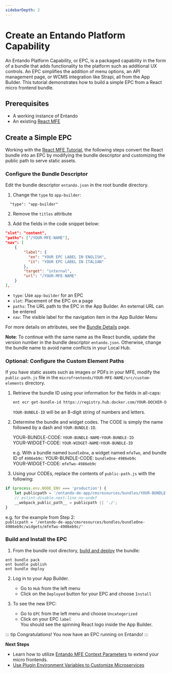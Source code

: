 ```yaml
---
sidebarDepth: 2
---
```


# Create an Entando Platform Capability 

An Entando Platform Capability, or EPC, is a packaged capability in the form of a bundle that adds functionality to the platform such as additional UX controls. An EPC simplifies the addition of menu options, an API management page, or WCMS integration like Strapi, all from the App Builder. This tutorial demonstrates how to build a simple EPC from a React micro frontend bundle.

## Prerequisites
* A working instance of Entando
* An existing [React MFE](react.md)


## Create a Simple EPC
Working with the [React MFE Tutorial](react.md), the following steps convert the React bundle into an EPC by modifying the bundle descriptor and customizing the public path to serve static assets. 

### Configure the Bundle Descriptor
Edit the bundle descriptor `entando.json` in the root bundle directory. 
1. Change the `type` to `app-builder`:
```
  "type": "app-builder" 
```
2) Remove the `titles` attribute


3) Add the fields in the code snippet below:

``` json
"slot": "content",
"paths": ["/YOUR-MFE-NAME"],
"nav": [
    {
        "label": {
          "en": "YOUR EPC LABEL IN ENGLISH",
          "it": "YOUR EPC LABEL IN ITALIAN"
        },
        "target": "internal", 
        "url": "/YOUR-MFE-NAME"
    }
],    
```
* `type`: Use `app-builder` for an EPC
* `slot`: Placement of the EPC on a page
* `paths`: The URL path to the EPC in the App Builder. An external URL can be entered 
* `nav`: The visible label for the navigation item in the App Builder Menu

For more details on attributes, see the [Bundle Details](../../../docs/curate/bundle-details.md#micro-frontends-specifications) page.  

**Note**: To continue with the same name as the React bundle, update the version number in the bundle descriptor `entando.json`. Otherwise, change the bundle name to avoid name conflicts in your Local Hub.

### Optional: Configure the Custom Element Paths
If you have static assets such as images or PDFs in your MFE, modify the `public-path.js` file in the `microfrontends/YOUR-MFE-NAME/src/custom-elements` directory.
1. Retrieve the bundle ID using your information for the fields in all-caps:
     ``` sh
     ent ecr get-bundle-id https://registry.hub.docker.com/YOUR-DOCKER-ORGANIZATION/YOUR-BUNDLE-NAME
     ```
     `YOUR-BUNDLE-ID` will be an 8-digit string of numbers and letters.  
  
2. Determine the bundle and widget codes. The CODE is simply the name followed by a dash and `YOUR-BUNDLE-ID`. 

     YOUR-BUNDLE-CODE: `YOUR-BUNDLE-NAME`-`YOUR-BUNDLE-ID`  
     YOUR-WIDGET-CODE: `YOUR-WIDGET-NAME`-`YOUR-BUNDLE-ID`
  
     e.g. With a bundle named `bundleOne`, a widget named `mfeTwo`, and bundle ID of `4986eb9c`:
     YOUR-BUNDLE-CODE: `bundleOne-4986eb9c`  
     YOUR-WIDGET-CODE: `mfeTwo-4986eb9c`
   
3. Using your CODEs, replace the contents of `public-path.js` with the following:

``` js
if (process.env.NODE_ENV === 'production') {
    let publicpath = '/entando-de-app/cmsresources/bundles/YOUR-BUNDLE-CODE/widgets/YOUR-WIDGET-CODE/'
    // eslint-disable-next-line no-undef
    __webpack_public_path__ = publicpath || './';
}
```
e.g. for the example from Step 2:  
`publicpath = '/entando-de-app/cmsresources/bundles/bundleOne-4986eb9c/widgets/mfeTwo-4986eb9c/'`

### Build and Install the EPC
1. From the bundle root directory, [build and deploy](../pb/publish-project-bundle.md) the bundle:
```
ent bundle pack
ent bundle publish
ent bundle deploy
```
2. Log in to your App Builder. 
     * Go to `Hub` from the left menu 
     * Click on the `Deployed` button for your EPC and choose `Install` 

3. To see the new EPC:
     * Go to `EPC` from the left menu and choose `Uncategorized` 
     * Click on your EPC `label`   
     You should see the spinning React logo inside the App Builder. 

::: tip Congratulations!
You now have an EPC running on Entando!
:::
 
**Next Steps**

* Learn how to utilize [Entando MFE Context Parameters](context-params.md) to extend your micro frontends.
* [Use Plugin Environment Variables to Customize Microservices](../../devops/plugin-environment-variables.md)
